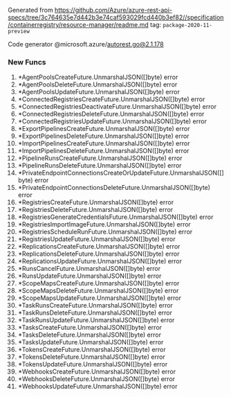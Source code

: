 Generated from https://github.com/Azure/azure-rest-api-specs/tree/3c764635e7d442b3e74caf593029fcd440b3ef82//specification/containerregistry/resource-manager/readme.md tag: `package-2020-11-preview`

Code generator @microsoft.azure/autorest.go@2.1.178


### New Funcs

1. *AgentPoolsCreateFuture.UnmarshalJSON([]byte) error
1. *AgentPoolsDeleteFuture.UnmarshalJSON([]byte) error
1. *AgentPoolsUpdateFuture.UnmarshalJSON([]byte) error
1. *ConnectedRegistriesCreateFuture.UnmarshalJSON([]byte) error
1. *ConnectedRegistriesDeactivateFuture.UnmarshalJSON([]byte) error
1. *ConnectedRegistriesDeleteFuture.UnmarshalJSON([]byte) error
1. *ConnectedRegistriesUpdateFuture.UnmarshalJSON([]byte) error
1. *ExportPipelinesCreateFuture.UnmarshalJSON([]byte) error
1. *ExportPipelinesDeleteFuture.UnmarshalJSON([]byte) error
1. *ImportPipelinesCreateFuture.UnmarshalJSON([]byte) error
1. *ImportPipelinesDeleteFuture.UnmarshalJSON([]byte) error
1. *PipelineRunsCreateFuture.UnmarshalJSON([]byte) error
1. *PipelineRunsDeleteFuture.UnmarshalJSON([]byte) error
1. *PrivateEndpointConnectionsCreateOrUpdateFuture.UnmarshalJSON([]byte) error
1. *PrivateEndpointConnectionsDeleteFuture.UnmarshalJSON([]byte) error
1. *RegistriesCreateFuture.UnmarshalJSON([]byte) error
1. *RegistriesDeleteFuture.UnmarshalJSON([]byte) error
1. *RegistriesGenerateCredentialsFuture.UnmarshalJSON([]byte) error
1. *RegistriesImportImageFuture.UnmarshalJSON([]byte) error
1. *RegistriesScheduleRunFuture.UnmarshalJSON([]byte) error
1. *RegistriesUpdateFuture.UnmarshalJSON([]byte) error
1. *ReplicationsCreateFuture.UnmarshalJSON([]byte) error
1. *ReplicationsDeleteFuture.UnmarshalJSON([]byte) error
1. *ReplicationsUpdateFuture.UnmarshalJSON([]byte) error
1. *RunsCancelFuture.UnmarshalJSON([]byte) error
1. *RunsUpdateFuture.UnmarshalJSON([]byte) error
1. *ScopeMapsCreateFuture.UnmarshalJSON([]byte) error
1. *ScopeMapsDeleteFuture.UnmarshalJSON([]byte) error
1. *ScopeMapsUpdateFuture.UnmarshalJSON([]byte) error
1. *TaskRunsCreateFuture.UnmarshalJSON([]byte) error
1. *TaskRunsDeleteFuture.UnmarshalJSON([]byte) error
1. *TaskRunsUpdateFuture.UnmarshalJSON([]byte) error
1. *TasksCreateFuture.UnmarshalJSON([]byte) error
1. *TasksDeleteFuture.UnmarshalJSON([]byte) error
1. *TasksUpdateFuture.UnmarshalJSON([]byte) error
1. *TokensCreateFuture.UnmarshalJSON([]byte) error
1. *TokensDeleteFuture.UnmarshalJSON([]byte) error
1. *TokensUpdateFuture.UnmarshalJSON([]byte) error
1. *WebhooksCreateFuture.UnmarshalJSON([]byte) error
1. *WebhooksDeleteFuture.UnmarshalJSON([]byte) error
1. *WebhooksUpdateFuture.UnmarshalJSON([]byte) error
